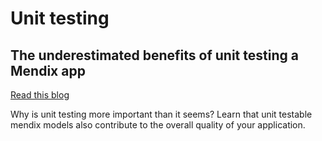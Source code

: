# Unit testing

## The underestimated benefits of unit testing a Mendix app

[Read this blog](https://menditect.com/the-underestimated-benefits-of-unit-testing-a-mendix-app)

Why is unit testing more important than it seems? Learn that unit testable mendix models also contribute to the overall quality of your application.
